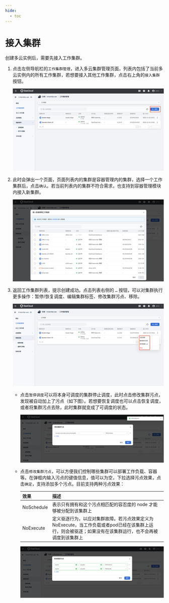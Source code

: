 ```yaml
---
hide:
  - toc
---
```


# 接入集群

创建多云实例后，需要先接入工作集群。

1. 点击左侧导航栏的`工作集群管理`，进入多云集群管理页面，列表内包括了当前多云实例内的所有工作集群，若想要接入其他工作集群，点击右上角的`接入集群`按钮。

    ![接入集群](../images/joincluster01.png)

2. 此时会弹出一个页面，页面列表内的集群是容器管理内的集群，选择一个工作集群后，点击`确认`。若当前列表内的集群不符合需求，也支持到容器管理模块内接入新集群。

    ![确认](../images/joincluster02.png)

3. 返回工作集群列表，提示创建成功。点击列表右侧的 `…` 按钮，可以对集群执行更多操作：暂停/恢复调度、编辑集群标签、修改集群污点、移除。

    ![更多操作](../images/joincluster03.png)

    - 点击`暂停调度`可以将本身可调度的集群停止调度，此时点击修改集群污点，发现被自动加上了污点（如下图）。若想要恢复调度也可以点击恢复调度，或者将集群污点去除，此时集群就变成了可调度的状态。

        ![暂停调度](../images/joincluster04.png)

    - 点击`修改集群污点`，可以方便我们控制哪些集群可以部署工作负载、容器等。在弹框内输入污点的键值信息，值可以为空，下拉选择污点效果，点击`确定`，支持添加多个污点。目前支持两种污点效果：

        | 效果       | 描述                                                         |
        | ---------- | ------------------------------------------------------------ |
        | NoSchedule | 表示只有拥有和这个污点相匹配的容忍度的 node 才能够被分配到该集群上 |
        | NoExecute  | 定义驱逐行为，以应对集群故障。若污点效果定义为 NoExecute，当工作负载或者pod已经在该集群上运行，则会被驱逐；如果没有在该集群运行，也不会再被调度到该集群上 |

        ![修改集群污点](../images/joincluster05.png)

